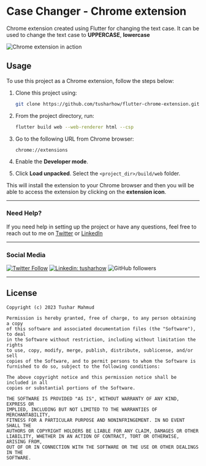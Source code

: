 # Case Changer - Chrome extension

Chrome extension created using Flutter for changing the text case. It can be used to change the text case to **UPPERCASE**, **lowercase**

![Chrome extension in action](https://user-images.githubusercontent.com/65107679/215836495-19089a3f-cbb2-46b9-beef-7ccafaa058a8.gif)

## Usage

To use this project as a Chrome extension, follow the steps below:

1. Clone this project using:
   
    ```sh
    git clone https://github.com/tusharhow/flutter-chrome-extension.git
    ```

2. From the project directory, run:
   
   ```sh
   flutter build web --web-renderer html --csp
   ```

3. Go to the following URL from Chrome browser:
   
   ```url
   chrome://extensions
   ```

4. Enable the **Developer mode**.

5. Click **Load unpacked**. Select the `<project_dir>/build/web` folder.

This will install the extension to your Chrome browser and then you will be able to access the extension by clicking on the **extension icon**.

---
### Need Help?

If you need help in setting up the project or have any questions, feel free to reach out to me on [Twitter](https://twitter.com/tusharhow) or [LinkedIn](https://www.linkedin.com/in/tusharhow/)

---
### Social Media

[![Twitter Follow](https://img.shields.io/twitter/follow/tusharhow.svg?style=social)](https://twitter.com/tusharhow)
[![Linkedin: tusharhow](https://img.shields.io/badge/-tusharhow-blue?style=flat-square&logo=Linkedin&logoColor=white&link=https://www.linkedin.com/in/tusharhow/)](https://www.linkedin.com/in/tusharhow/)
![GitHub followers](https://img.shields.io/github/followers/tusharhow.svg?style=social&label=Follow)

---

## License
```
Copyright (c) 2023 Tushar Mahmud

Permission is hereby granted, free of charge, to any person obtaining a copy
of this software and associated documentation files (the "Software"), to deal
in the Software without restriction, including without limitation the rights
to use, copy, modify, merge, publish, distribute, sublicense, and/or sell
copies of the Software, and to permit persons to whom the Software is
furnished to do so, subject to the following conditions:

The above copyright notice and this permission notice shall be included in all
copies or substantial portions of the Software.

THE SOFTWARE IS PROVIDED "AS IS", WITHOUT WARRANTY OF ANY KIND, EXPRESS OR
IMPLIED, INCLUDING BUT NOT LIMITED TO THE WARRANTIES OF MERCHANTABILITY,
FITNESS FOR A PARTICULAR PURPOSE AND NONINFRINGEMENT. IN NO EVENT SHALL THE
AUTHORS OR COPYRIGHT HOLDERS BE LIABLE FOR ANY CLAIM, DAMAGES OR OTHER
LIABILITY, WHETHER IN AN ACTION OF CONTRACT, TORT OR OTHERWISE, ARISING FROM,
OUT OF OR IN CONNECTION WITH THE SOFTWARE OR THE USE OR OTHER DEALINGS IN THE
SOFTWARE.